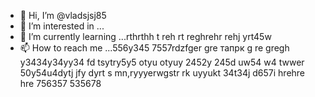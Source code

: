  - 👋 Hi, I’m @vladsjsj85
- 👀 I’m interested in ...
- 🌱 I’m currently learning ...rthrthh t reh rt reghrehr rehj yrt45w
- 📫 How to reach me ...556y345 7557rdzfger gre тапрк g re gregh y3434y34yy34  fd tsytry5y5 otyu otyuy 2452y 245d uw54 w4 twwer
50y54u4dytj jfy dyrt s mn,ryyyerwgstr rk uyyukt 34t34j d657i hrehre hre  756357 535678 
<!---hrttrthf dsffk ret
vladsjsj85/vladsjsj85 is a ✨ special ✨ repository because its `README.md` (this file) appears on your GitHub profile.
You can click the Preview link to take a look at your changes.
--->

